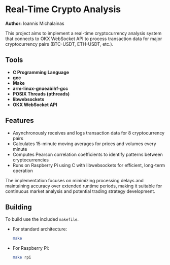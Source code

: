 # Real-Time Crypto Analysis

**Author:** Ioannis Michalainas

This project aims to implement a real-time cryptocurrency analysis system that connects to OKX WebSocket API to process transaction data for major cryptocurrency pairs (BTC-USDT, ETH-USDT, etc.).

## Tools

- **C Programming Language**
- **gcc**
- **Make**
- **arm-linux-gnueabihf-gcc**
- **POSIX Threads (pthreads)**
- **libwebsockets**
- **OKX WebSocket API**

## Features

- Asynchronously receives and logs transaction data for 8 cryptocurrency pairs
- Calculates 15-minute moving averages for prices and volumes every minute
- Computes Pearson correlation coefficients to identify patterns between cryptocurrencies
- Runs on Raspberry Pi using C with libwebsockets for efficient, long-term operation

The implementation focuses on minimizing processing delays and maintaining accuracy over extended runtime periods, making it suitable for continuous market analysis and potential trading strategy development.

## Building

To build use the included `makefile`.
- For standard architecture:

    ```bash
    make
    ```
- For Raspberry Pi:

    ```bash
    make rpi
    ```